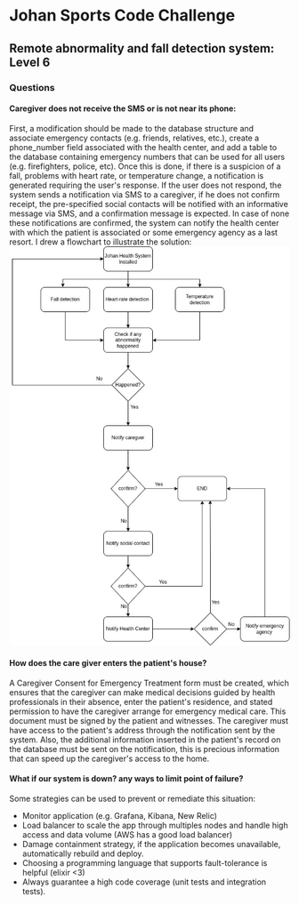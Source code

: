 
# Johan Sports Code Challenge
##  Remote abnormality and fall detection system: Level 6

### Questions
#### Caregiver does not receive the SMS or is not near its phone:
First, a modification should be made to the database structure and associate emergency contacts (e.g. friends, relatives, etc.), create a phone_number field associated with the health center, and add a table to the database containing emergency numbers that can be used for all users (e.g. firefighters, police, etc).
Once this is done, if there is a suspicion of a fall, problems with heart rate, or temperature change, a notification is generated requiring the user's response. If the user does not respond, the system sends a notification via SMS to a caregiver, if he does not confirm receipt, the pre-specified social contacts will be notified with an informative message via SMS, and a confirmation message is expected. In case of none these notifications are confirmed, the system can notify the health center with which the patient is associated or some emergency agency as a last resort.
I drew a flowchart to illustrate the solution: 
![flowchart](https://github.com/dutraleonardo/johan_challenge/blob/master/docs/johan_challenge_level6.jpg?raw=true)

#### How does the care giver enters the patient's house?
A Caregiver Consent for Emergency Treatment form must be created, which ensures that the caregiver can make medical decisions guided by health professionals in their absence, enter the patient's residence, and stated permission to have the caregiver arrange for emergency medical care.
This document must be signed by the patient and witnesses.
The caregiver must have access to the patient's address through the notification sent by the system. Also, the additional information inserted in the patient's record on the database must be sent on the notification, this is precious information that can speed up the caregiver's access to the home.
#### What if our system is down? any ways to limit point of failure?
Some strategies can be used to prevent or remediate this situation:
- Monitor application (e.g. Grafana, Kibana, New Relic)
- Load balancer to scale the app through multiples nodes and handle high access and data volume (AWS has a good load balancer)
- Damage containment strategy, if the application becomes unavailable, automatically rebuild and deploy.
- Choosing a programming language that supports fault-tolerance is helpful (elixir <3)
- Always guarantee a high code coverage (unit tests and integration tests).
